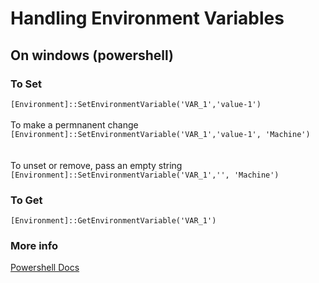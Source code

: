 # Handling Environment Variables

## On windows (powershell)

### To Set
`[Environment]::SetEnvironmentVariable('VAR_1','value-1')` 
<br/><br/>
To make a permnanent change<br/>
`[Environment]::SetEnvironmentVariable('VAR_1','value-1', 'Machine')` <br/>
<br/><br/>
To unset or remove, pass an empty string<br/>
`[Environment]::SetEnvironmentVariable('VAR_1','', 'Machine')` <br/>

### To Get
`[Environment]::GetEnvironmentVariable('VAR_1')` 

### More info
[Powershell Docs](https://learn.microsoft.com/en-us/powershell/module/microsoft.powershell.core/about/about_environment_variables?view=powershell-7.3)
